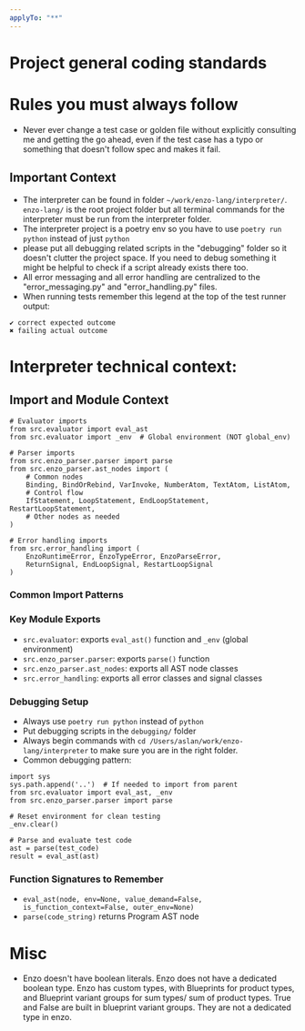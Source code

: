 ```yaml
---
applyTo: "**"
---
```

# Project general coding standards

# Rules you must always follow
- Never ever change a test case or golden file without explicitly consulting me and getting the go ahead, even if the test case has a typo or something that doesn't follow spec and makes it fail.

## Important Context
- The interpreter can be found in folder `~/work/enzo-lang/interpreter/`. `enzo-lang/` is the root project folder but all terminal commands for the interpreter must be run from the interpreter folder.
- The interpreter project is a poetry env so you have to use `poetry run python` instead of just `python`
- please put all debugging related scripts in the "debugging" folder so it doesn't clutter the project space. If you need to debug something it might be helpful to check if a script already exists there too.
- All error messaging and all error handling are centralized to the "error_messaging.py" and "error_handling.py" files.
- When running tests remember this legend at the top of the test runner output:
```
✔ correct expected outcome
✖ failing actual outcome
```

# Interpreter technical context:
## Import and Module Context
```
# Evaluator imports
from src.evaluator import eval_ast
from src.evaluator import _env  # Global environment (NOT global_env)

# Parser imports
from src.enzo_parser.parser import parse
from src.enzo_parser.ast_nodes import (
    # Common nodes
    Binding, BindOrRebind, VarInvoke, NumberAtom, TextAtom, ListAtom,
    # Control flow
    IfStatement, LoopStatement, EndLoopStatement, RestartLoopStatement,
    # Other nodes as needed
)

# Error handling imports
from src.error_handling import (
    EnzoRuntimeError, EnzoTypeError, EnzoParseError,
    ReturnSignal, EndLoopSignal, RestartLoopSignal
)
```
### Common Import Patterns

### Key Module Exports

- `src.evaluator`: exports `eval_ast()` function and `_env` (global environment)
- `src.enzo_parser.parser`: exports `parse()` function
- `src.enzo_parser.ast_nodes`: exports all AST node classes
- `src.error_handling`: exports all error classes and signal classes

### Debugging Setup

- Always use `poetry run python` instead of `python`
- Put debugging scripts in the `debugging/` folder
- Always begin commands with `cd /Users/aslan/work/enzo-lang/interpreter` to make sure you are in the right folder.
- Common debugging pattern:
```
import sys
sys.path.append('..')  # If needed to import from parent
from src.evaluator import eval_ast, _env
from src.enzo_parser.parser import parse

# Reset environment for clean testing
_env.clear()

# Parse and evaluate test code
ast = parse(test_code)
result = eval_ast(ast)
```

### Function Signatures to Remember
- `eval_ast(node, env=None, value_demand=False, is_function_context=False, outer_env=None)`
- `parse(code_string)` returns Program AST node

# Misc
- Enzo doesn't have boolean literals. Enzo does not have a dedicated boolean type. Enzo has custom types, with Blueprints for product types, and Blueprint variant groups for sum types/ sum of product types. True and False are built in blueprint variant groups. They are not a dedicated type in enzo.
